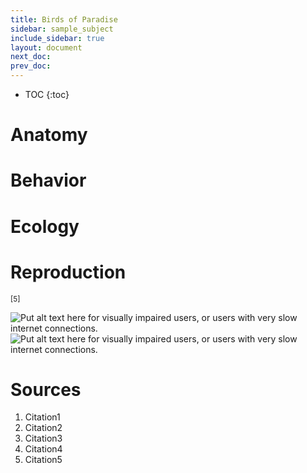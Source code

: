 ```yaml
---
title: Birds of Paradise
sidebar: sample_subject
include_sidebar: true
layout: document
next_doc: 
prev_doc: 
---
```


* TOC
{:toc}

# Anatomy

# Behavior

# Ecology

# Reproduction

<sup>[5]</sup>

<img src="/template-information-site/assets/images/sample_subject/bird_of_paradise1.jpg" alt="Put alt text here for visually impaired users, or users with very slow internet connections."/>

<img src="/template-information-site/assets/images/sample_subject/bird_of_paradise2.jpg" alt="Put alt text here for visually impaired users, or users with very slow internet connections."/>

# Sources

1. Citation1
2. Citation2
3. Citation3
4. Citation4
5. Citation5
